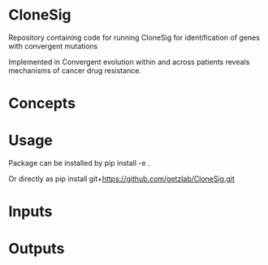 # CloneSig
Repository containing code for running CloneSig for identification of genes with convergent mutations

Implemented in Convergent evolution within and across patients reveals mechanisms of cancer drug resistance.


# Concepts

# Usage
Package can be installed by
pip install -e .

Or directly as 
pip install git+https://github.com/getzlab/CloneSig.git

# Inputs

# Outputs